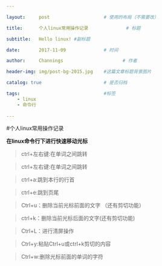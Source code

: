 ```yaml
---

layout:     post                    # 使用的布局（不需要改）

title:      个人linux常用操作记录              # 标题

subtitle:   Hello linux! #副标题

date:       2017-11-09              # 时间

author:     Channings                      # 作者

header-img: img/post-bg-2015.jpg    #这篇文章标题背景图片

catalog: true                       # 是否归档

tags:                               #标签
    - linux
    - 命令行
    
---
```



#个人linux常用操作记录  

**在linux命令行下进行快速移动光标**

>ctrl+左右键:在单词之间跳转  

>ctrl+左右键:在单词之间跳转  

>ctrl+a:跳到本行的行首  

>ctrl+e:跳到页尾  

>Ctrl+u：删除当前光标前面的文字 （还有剪切功能）  

>ctrl+k：删除当前光标后面的文字(还有剪切功能)  

>Ctrl+L：进行清屏操作  

>Ctrl+y:粘贴Ctrl+u或ctrl+k剪切的内容  

>Ctrl+w:删除光标前面的单词的字符  



